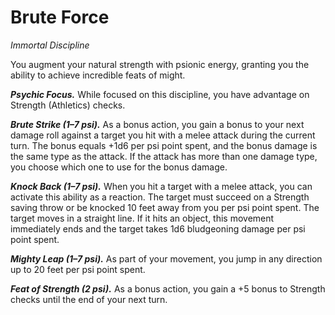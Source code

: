 # Brute Force
*Immortal Discipline*

You augment your natural strength with psionic energy, granting you the ability to achieve incredible feats of might.

***Psychic Focus.*** While focused on this discipline, you have advantage on Strength (Athletics) checks.

***Brute Strike (1–7 psi).*** As a bonus action, you gain a bonus to your next damage roll against a target you hit with a melee attack during the current turn. The bonus equals +1d6 per psi point spent, and the bonus damage is the same type as the attack. If the attack has more than one damage type, you choose which one to use for the bonus damage.

***Knock Back (1–7 psi).*** When you hit a target with a melee attack, you can activate this ability as a reaction. The target must succeed on a Strength saving throw or be knocked 10 feet away from you per psi point spent. The target moves in a straight line. If it hits an object, this movement immediately ends and the target takes 1d6 bludgeoning damage per psi point spent.

***Mighty Leap (1–7 psi).*** As part of your movement, you jump in any direction up to 20 feet per psi point spent.

***Feat of Strength (2 psi).*** As a bonus action, you gain a +5 bonus to Strength checks until the end of your next turn.
